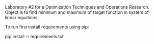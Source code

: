 Laboratory #2 for a Optimization Techniques and Operations Research. Object is to find minimum and maximum of target function in system of linear equations.


To run first install requirements using pip:

pip install -r requirements.txt
